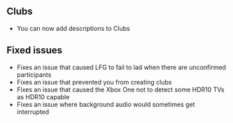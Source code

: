 ## Clubs
- You can now add descriptions to Clubs

## Fixed issues
- Fixes an issue that caused LFG to fail to lad when there are unconfirmed participants
- Fixes an issue that prevented you from creating clubs
- Fixes an issue that caused the Xbox One not to detect some HDR10 TVs as HDR10 capable
- Fixes an issue where background audio would sometimes get interrupted